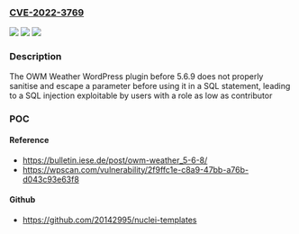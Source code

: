 ### [CVE-2022-3769](https://cve.mitre.org/cgi-bin/cvename.cgi?name=CVE-2022-3769)
![](https://img.shields.io/static/v1?label=Product&message=OWM%20Weather&color=blue)
![](https://img.shields.io/static/v1?label=Version&message=%3D%200%20&color=brighgreen)
![](https://img.shields.io/static/v1?label=Vulnerability&message=CWE-89%20SQL%20Injection&color=brighgreen)

### Description

The OWM Weather WordPress plugin before 5.6.9 does not properly sanitise and escape a parameter before using it in a SQL statement, leading to a SQL injection exploitable by users with a role as low as contributor

### POC

#### Reference
- https://bulletin.iese.de/post/owm-weather_5-6-8/
- https://wpscan.com/vulnerability/2f9ffc1e-c8a9-47bb-a76b-d043c93e63f8

#### Github
- https://github.com/20142995/nuclei-templates

